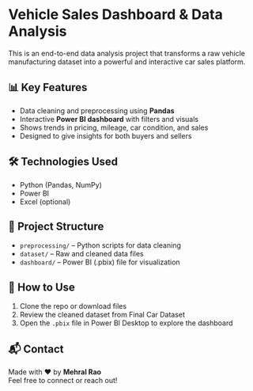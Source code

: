 # Vehicle Sales Dashboard & Data Analysis

This is an end-to-end data analysis project that transforms a raw vehicle manufacturing dataset into a powerful and interactive car sales platform.

## 📊 Key Features
- Data cleaning and preprocessing using **Pandas**
- Interactive **Power BI dashboard** with filters and visuals
- Shows trends in pricing, mileage, car condition, and sales
- Designed to give insights for both buyers and sellers

## 🛠️ Technologies Used
- Python (Pandas, NumPy)
- Power BI
- Excel (optional)

## 📁 Project Structure
- `preprocessing/` – Python scripts for data cleaning
- `dataset/` – Raw and cleaned data files
- `dashboard/` – Power BI (.pbix) file for visualization

## 🚀 How to Use
1. Clone the repo or download files
2. Review the cleaned dataset from Final Car Dataset
3. Open the `.pbix` file in Power BI Desktop to explore the dashboard

## 📬 Contact
Made with ❤️ by **Mehral Rao**  
Feel free to connect or reach out!


